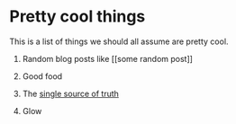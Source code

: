 # Pretty cool things

This is a list of things we should all assume are pretty cool.

1. Random blog posts like [[some random post]] 


3. Good food


5. The [single source of truth](https://reddit.com)


7. Glow

